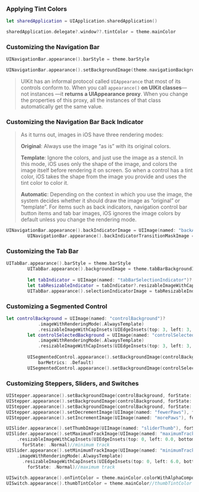 ### Applying Tint Colors

``` swift
let sharedApplication = UIApplication.sharedApplication()

sharedApplication.delegate?.window??.tintColor = theme.mainColor
```

### Customizing the Navigation Bar

``` swift
UINavigationBar.appearance().barStyle = theme.barStyle

UINavigationBar.appearance().setBackgroundImage(theme.navigationBackgroundImage, forBarMetrics: .Default)
```

> UIKit has an informal protocol called `UIAppearance` that most of its controls conform to. When you call `appearance()` **on UIKit classes**— not instances —it **returns a UIAppearance proxy**. When you change the properties of this proxy, all the instances of that class automatically get the same value.

### Customizing the Navigation Bar Back Indicator

> As it turns out, images in iOS have three rendering modes:
> 
> **Original**: Always use the image “as is” with its original colors.
> 
> **Template**: Ignore the colors, and just use the image as a stencil. In this mode, iOS uses only the shape of the image, and colors the image itself before rendering it on screen. So when a control has a tint color, iOS takes the shape from the image you provide and uses the tint color to color it.
> 
> **Automatic**: Depending on the context in which you use the image, the system decides whether it should draw the image as “original” or “template”. For items such as back indicators, navigation control bar button items and tab bar images, iOS ignores the image colors by default unless you change the rendering mode.

``` swift
UINavigationBar.appearance().backIndicatorImage = UIImage(named: "backArrow")
        UINavigationBar.appearance().backIndicatorTransitionMaskImage = UIImage(named: "backArrowMask")
```

### Customizing the Tab Bar

``` swift
UITabBar.appearance().barStyle = theme.barStyle
        UITabBar.appearance().backgroundImage = theme.tabBarBackgroundImage
        
        let tabIndicator = UIImage(named: "tabBarSelectionIndicator")?.imageWithRenderingMode(.AlwaysTemplate)
        let tabResizableIndicator = tabIndicator?.resizableImageWithCapInsets(UIEdgeInsets(top: 0, left: 2.0, bottom: 0, right: 2.0))
        UITabBar.appearance().selectionIndicatorImage = tabResizableIndicator
```

### Customizing a Segmented Control

``` swift
let controlBackground = UIImage(named: "controlBackground")?
            .imageWithRenderingMode(.AlwaysTemplate)
            .resizableImageWithCapInsets(UIEdgeInsets(top: 3, left: 3, bottom: 3, right: 3))
        let controlSelectedBackground = UIImage(named: "controlSelectedBackground")?
            .imageWithRenderingMode(.AlwaysTemplate)
            .resizableImageWithCapInsets(UIEdgeInsets(top: 3, left: 3, bottom: 3, right: 3))
        
        UISegmentedControl.appearance().setBackgroundImage(controlBackground, forState: .Normal,
            barMetrics: .Default)
        UISegmentedControl.appearance().setBackgroundImage(controlSelectedBackground, forState: .Selected, barMetrics: .Default)
```

### Customizing Steppers, Sliders, and Switches

``` swift
UIStepper.appearance().setBackgroundImage(controlBackground, forState: .Normal)
UIStepper.appearance().setBackgroundImage(controlBackground, forState: .Disabled)
UIStepper.appearance().setBackgroundImage(controlBackground, forState: .Highlighted)
UIStepper.appearance().setDecrementImage(UIImage(named: "fewerPaws"), forState: .Normal)//DecrementImage
UIStepper.appearance().setIncrementImage(UIImage(named: "morePaws"), forState: .Normal)//IncrementImage

UISlider.appearance().setThumbImage(UIImage(named: "sliderThumb"), forState: .Normal)//thumb
UISlider.appearance().setMaximumTrackImage(UIImage(named: "maximumTrack")?
    .resizableImageWithCapInsets(UIEdgeInsets(top: 0, left: 0.0, bottom: 0, right: 6.0)), 
      forState: .Normal)//minimum track
UISlider.appearance().setMinimumTrackImage(UIImage(named: "minimumTrack")?
    .imageWithRenderingMode(.AlwaysTemplate)
      .resizableImageWithCapInsets(UIEdgeInsets(top: 0, left: 6.0, bottom: 0, right: 0)), 
        forState: .Normal)//maximum track
 
UISwitch.appearance().onTintColor = theme.mainColor.colorWithAlphaComponent(0.3)//onTintColor
UISwitch.appearance().thumbTintColor = theme.mainColor//thumbTintColor
```









